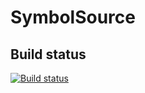 # SymbolSource

## Build status
[![Build status](https://ci.appveyor.com/api/projects/status/github/SymbolSource/SymbolSource?branch=master&svg=true)](https://ci.appveyor.com/project/TripleEmcoder/symbolsource/branch/master)
